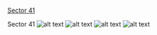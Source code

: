 [Sector 41](#sector41)

<a name = "sector41"></a>
Sector 41
![alt text](/images/HD_189733_Sector_41/HD_189733_Sector_41_a_TimeSeries.png)
![alt text](/images/HD_189733_Sector_41/HD_189733_Sector_41_b_FoldedLightCurve.png)
![alt text](/images/HD_189733_Sector_41/HD_189733_Sector_41_b_IndividualTransitsWithFit.png)
![alt text](/images/HD_189733_Sector_41/HD_189733_Sector_41_c_TimingResiduals.png)


